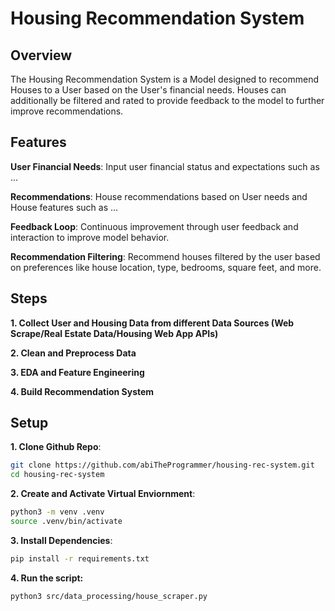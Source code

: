 # Housing Recommendation System

## Overview

The Housing Recommendation System is a Model designed to recommend Houses to a User based on the User's financial needs. Houses can additionally be filtered and rated to provide feedback to the model to further improve recommendations.

## Features

**User Financial Needs**: Input user financial status and expectations such as ...

**Recommendations**: House recommendations based on User needs and House features such as ...

**Feedback Loop**: Continuous improvement through user feedback and interaction to improve model behavior.

**Recommendation Filtering**: Recommend houses filtered by the user based on preferences like house location, type, bedrooms, square feet, and more.

## Steps

**1. Collect User and Housing Data from different Data Sources (Web Scrape/Real Estate Data/Housing Web App APIs)**

**2. Clean and Preprocess Data**

**3. EDA and Feature Engineering**

**4. Build Recommendation System**

## Setup

**1. Clone Github Repo**:

```sh
git clone https://github.com/abiTheProgrammer/housing-rec-system.git
cd housing-rec-system
```

**2. Create and Activate Virtual Enviornment**:

```sh
python3 -m venv .venv
source .venv/bin/activate
```

**3. Install Dependencies**:

```sh
pip install -r requirements.txt
```

**4. Run the script:**

```sh
python3 src/data_processing/house_scraper.py
```
